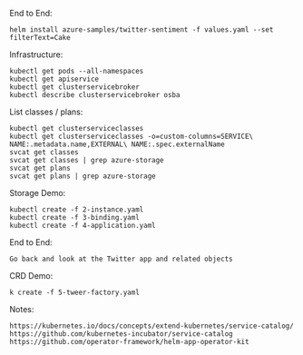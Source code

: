End to End:

	helm install azure-samples/twitter-sentiment -f values.yaml --set filterText=Cake

Infrastructure:

	kubectl get pods --all-namespaces
	kubectl get apiservice
	kubectl get clusterservicebroker
	kubectl describe clusterservicebroker osba

List classes / plans:

	kubectl get clusterserviceclasses
	kubectl get clusterserviceclasses -o=custom-columns=SERVICE\ NAME:.metadata.name,EXTERNAL\ NAME:.spec.externalName
	svcat get classes
	svcat get classes | grep azure-storage
	svcat get plans
	svcat get plans | grep azure-storage

Storage Demo:

	kubectl create -f 2-instance.yaml
	kubectl create -f 3-binding.yaml
	kubectl create -f 4-application.yaml

End to End:

	Go back and look at the Twitter app and related objects

CRD Demo:

	k create -f 5-tweer-factory.yaml

Notes:

	https://kubernetes.io/docs/concepts/extend-kubernetes/service-catalog/
	https://github.com/kubernetes-incubator/service-catalog
	https://github.com/operator-framework/helm-app-operator-kit